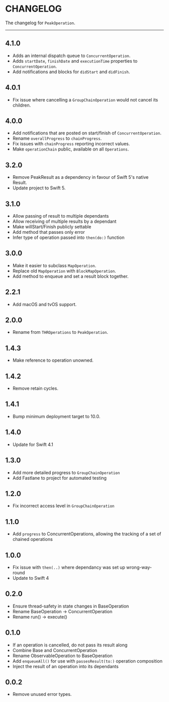 # CHANGELOG

The changelog for `PeakOperation`.

--------------------------------------

4.1.0
-----
- Adds an internal dispatch queue to `ConcurrentOperation`.
- Adds `startDate`, `finishDate` and `executionTime` properties to `ConcurrentOperation`.
- Add notifications and blocks for `didStart` and `didFinish`.

4.0.1
-----
- Fix issue where cancelling a `GroupChainOperation` would not cancel its children.

4.0.0
-----
- Add notifications that are posted on start/finish of `ConcurrentOperation`.
- Rename `overallProgress` to `chainProgress`.
- Fix issues with `chainProgress` reporting incorrect values.
- Make `operationChain` public, available on all `Operations`.

3.2.0
-----
- Remove PeakResult as a dependency in favour of Swift 5's native Result.
- Update project to Swift 5.


3.1.0
-----
- Allow passing of result to multiple dependants
- Allow receiving of multiple results by a dependant 
- Make willStart/Finish publicly settable
- Add method that passes only error
- Infer type of operation passed into `then(do:)` function

3.0.0
-----
- Make it easier to subclass `MapOperation`.
- Replace old `MapOperation` with `BlockMapOperation`.
- Add method to enqueue and set a result block together.

2.2.1
-----
- Add macOS and tvOS support.

2.0.0
-----
- Rename from `THROperations` to `PeakOperation`.

1.4.3
-----
- Make reference to operation unowned.

1.4.2
-----
- Remove retain cycles.

1.4.1
-----
- Bump minimum deployment target to 10.0.

1.4.0
-----
- Update for Swift 4.1

1.3.0
-----
- Add more detailed progress to `GroupChainOperation`
- Add Fastlane to project for automated testing

1.2.0
-----
- Fix incorrect access level in `GroupChainOperation`

1.1.0
-----
- Add `progress` to ConcurrentOperations, allowing the tracking of a set of chained operations

1.0.0
-----
- Fix issue with `then(..)` where dependancy was set up wrong-way-round
- Update to Swift 4

0.2.0
-----
- Ensure thread-safety in state changes in BaseOperation
- Rename BaseOperation -> ConcurrentOperation
- Rename run() -> execute()

0.1.0
-----
- If an operation is cancelled, do not pass its result along
- Combine Base and ConcurrentOperation
- Rename ObservableOperation to BaseOperation
- Add `enqueueAll()` for use with `passesResult(to:)` operation composition
- Inject the result of an operation into its dependants

0.0.2
-----
- Remove unused error types.
